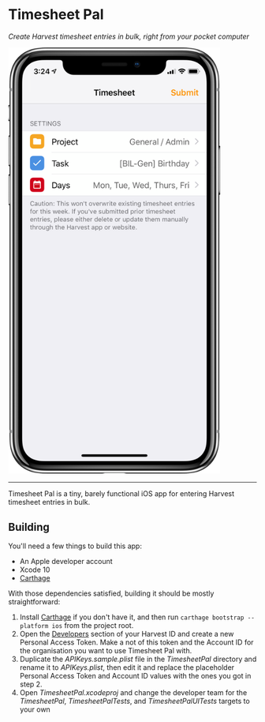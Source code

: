 # Timesheet Pal

_Create Harvest timesheet entries in bulk, right from your pocket computer_

<img src="https://raw.githubusercontent.com/rhysforyou/TimesheetPal/master/Media/Screenshot.png" width="430" />

---

Timesheet Pal is a tiny, barely functional iOS app for entering Harvest timesheet entries in bulk.

## Building

You'll need a few things to build this app:

- An Apple developer account
- Xcode 10
- [Carthage](https://github.com/Carthage/Carthage)

With those dependencies satisfied, building it should be mostly straightforward:

1. Install [Carthage](https://github.com/Carthage/Carthage) if you don't have it, and then run `carthage bootstrap --platform ios` from the project root.
2. Open the [Developers](https://id.getharvest.com/developers) section of your Harvest ID and create a new Personal Access Token. Make a not of this token and the Account ID for the organisation you want to use Timesheet Pal with.
3. Duplicate the _APIKeys.sample.plist_ file in the _TimesheetPal_ directory and rename it to _APIKeys.plist_, then edit it and replace the placeholder Personal Access Token and Account ID values with the ones you got in step 2.
4. Open _TimesheetPal.xcodeproj_ and change the developer team for the _TimesheetPal_, _TimesheetPalTests_, and _TimesheetPalUITests_ targets to your own
